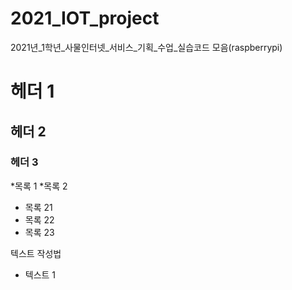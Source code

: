 # 2021_IOT_project
2021년_1학년_사물인터넷_서비스_기획_수업_실습코드 모음(raspberrypi)

# 헤더 1
## 헤더 2
### 헤더 3

*목록 1
*목록 2
 * 목록 21
 * 목록 22
 * 목록 23

텍스트 작성법
- 텍스트 1



